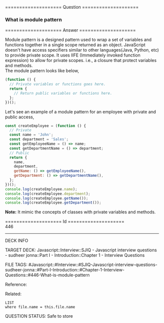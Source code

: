 ==================== Question ====================  

### What is module pattern  

==================== Answer ====================  

Module pattern is a designed pattern used to wrap a set of variables and
functions together in a single scope returned as an object. JavaScript doesn't
have access specifiers similar to other languages(Java, Python, etc) to provide
private scope. It uses IIFE (Immediately invoked function expression) to allow
for private scopes. i.e., a closure that protect variables and methods.  
The module pattern looks like below,

```javascript
(function () {
  // Private variables or functions goes here.
  return {
    // Return public variables or functions here.
  };
})();
```

Let's see an example of a module pattern for an employee with private and public
access,

```javascript
const createEmployee = (function () {
  // Private
  const name = 'John';
  const department = 'Sales';
  const getEmployeeName = () => name;
  const getDepartmentName = () => department;
  // Public
  return {
    name,
    department,
    getName: () => getEmployeeName(),
    getDepartment: () => getDepartmentName(),
  };
})();
console.log(createEmployee.name);
console.log(createEmployee.department);
console.log(createEmployee.getName());
console.log(createEmployee.getDepartment());
```

**Note:** It mimic the concepts of classes with private variables and methods.

==================== Id ====================  
446

---

DECK INFO

TARGET DECK: Javascript::Interview::SJIQ - Javascript interview questions - sudheer jonna::Part I - Introduction::Chapter 1 - Interview Questions

FILE TAGS: #Javascript::#Interview::#SJIQ-Javascript-interview-questions-sudheer-jonna::#Part-I-Introduction::#Chapter-1-Interview-Questions::#446-What-is-module-pattern

Reference:

Related:

```dataview
LIST
where file.name = this.file.name
```

QUESTION STATUS: Safe to store
